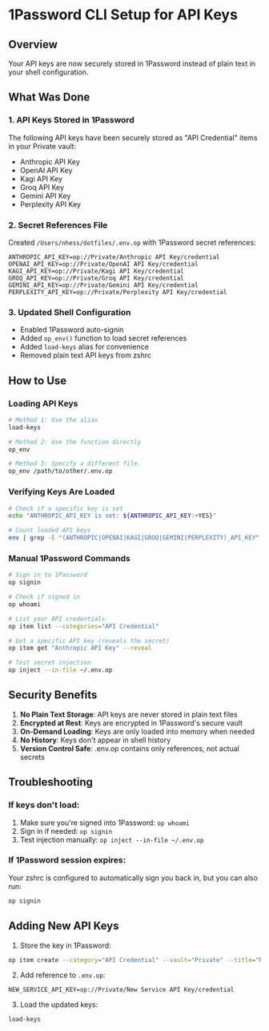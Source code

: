 # 1Password CLI Setup for API Keys

## Overview
Your API keys are now securely stored in 1Password instead of plain text in your shell configuration.

## What Was Done

### 1. API Keys Stored in 1Password
The following API keys have been securely stored as "API Credential" items in your Private vault:
- Anthropic API Key
- OpenAI API Key  
- Kagi API Key
- Groq API Key
- Gemini API Key
- Perplexity API Key

### 2. Secret References File
Created `/Users/nhess/dotfiles/.env.op` with 1Password secret references:
```
ANTHROPIC_API_KEY=op://Private/Anthropic API Key/credential
OPENAI_API_KEY=op://Private/OpenAI API Key/credential
KAGI_API_KEY=op://Private/Kagi API Key/credential
GROQ_API_KEY=op://Private/Groq API Key/credential
GEMINI_API_KEY=op://Private/Gemini API Key/credential
PERPLEXITY_API_KEY=op://Private/Perplexity API Key/credential
```

### 3. Updated Shell Configuration
- Enabled 1Password auto-signin
- Added `op_env()` function to load secret references
- Added `load-keys` alias for convenience
- Removed plain text API keys from zshrc

## How to Use

### Loading API Keys
```bash
# Method 1: Use the alias
load-keys

# Method 2: Use the function directly
op_env

# Method 3: Specify a different file
op_env /path/to/other/.env.op
```

### Verifying Keys Are Loaded
```bash
# Check if a specific key is set
echo "ANTHROPIC_API_KEY is set: ${ANTHROPIC_API_KEY:+YES}"

# Count loaded API keys
env | grep -E "(ANTHROPIC|OPENAI|KAGI|GROQ|GEMINI|PERPLEXITY)_API_KEY" | wc -l
```

### Manual 1Password Commands
```bash
# Sign in to 1Password
op signin

# Check if signed in
op whoami

# List your API credentials
op item list --categories="API Credential"

# Get a specific API key (reveals the secret)
op item get "Anthropic API Key" --reveal

# Test secret injection
op inject --in-file ~/.env.op
```

## Security Benefits

1. **No Plain Text Storage**: API keys are never stored in plain text files
2. **Encrypted at Rest**: Keys are encrypted in 1Password's secure vault
3. **On-Demand Loading**: Keys are only loaded into memory when needed
4. **No History**: Keys don't appear in shell history
5. **Version Control Safe**: .env.op contains only references, not actual secrets

## Troubleshooting

### If keys don't load:
1. Make sure you're signed into 1Password: `op whoami`
2. Sign in if needed: `op signin`
3. Test injection manually: `op inject --in-file ~/.env.op`

### If 1Password session expires:
Your zshrc is configured to automatically sign you back in, but you can also run:
```bash
op signin
```

## Adding New API Keys

1. Store the key in 1Password:
```bash
op item create --category="API Credential" --vault="Private" --title="New Service API Key" credential="your-api-key-here"
```

2. Add reference to `.env.op`:
```
NEW_SERVICE_API_KEY=op://Private/New Service API Key/credential
```

3. Load the updated keys:
```bash
load-keys
```